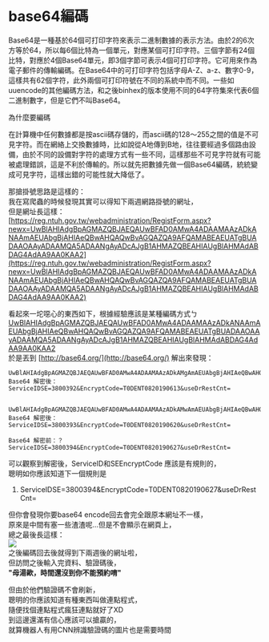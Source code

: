 # base64編碼

Base64是一種基於64個可打印字符來表示二進制數據的表示方法。由於2的6次方等於64，所以每6個比特為一個單元，對應某個可打印字符。三個字節有24個比特，對應於4個Base64單元，即3個字節可表示4個可打印字符。它可用來作為電子郵件的傳輸編碼。在Base64中的可打印字符包括字母A-Z、a-z、數字0-9，這樣共有62個字符，此外兩個可打印符號在不同的系統中而不同。一些如uuencode的其他編碼方法，和之後binhex的版本使用不同的64字符集來代表6個二進制數字，但是它們不叫Base64。

為什麼要編碼

在計算機中任何數據都是按ascii碼存儲的，而ascii碼的128～255之間的值是不可見字符。而在網絡上交換數據時，比如說從A地傳到B地，往往要經過多個路由設備，由於不同的設備對字符的處理方式有一些不同，這樣那些不可見字符就有可能被處理錯誤，這是不利於傳輸的。所以就先把數據先做一個Base64編碼，統統變成可見字符，這樣出錯的可能性就大降低了。



那搶掛號思路是這樣的：  
我在寫爬蟲的時候發現其實可以得知下兩週網路掛號的網址，  
但是網址長這樣：  
[https://reg.ntuh.gov.tw/webadministration/RegistForm.aspx?newx=UwBlAHIAdgBpAGMAZQBJAEQAUwBFAD0AMwA4ADAAMAAzADkANAAmAEUAbgBjAHIAeQBwAHQAQwBvAGQAZQA9AFQAMABEAEUATgBUADAAOAAyADAAMQA5ADAANgAyADcAJgB1AHMAZQBEAHIAUgBlAHMAdABDAG4AdAA9AA0KAA2](https://reg.ntuh.gov.tw/webadministration/RegistForm.aspx?newx=UwBlAHIAdgBpAGMAZQBJAEQAUwBFAD0AMwA4ADAAMAAzADkANAAmAEUAbgBjAHIAeQBwAHQAQwBvAGQAZQA9AFQAMABEAEUATgBUADAAOAAyADAAMQA5ADAANgAyADcAJgB1AHMAZQBEAHIAUgBlAHMAdABDAG4AdAA9AA0KAA2)  
  
看起來一坨噁心的東西如下，根據經驗應該是某種編碼方式ㄅ  
[UwBlAHIAdgBpAGMAZQBJAEQAUwBFAD0AMwA4ADAAMAAzADkANAAmAEUAbgBjAHIAeQBwAHQAQwBvAGQAZQA9AFQAMABEAEUATgBUADAAOAAyADAAMQA5ADAANgAyADcAJgB1AHMAZQBEAHIAUgBlAHMAdABDAG4AdAA9AA0KAA2](https://reg.ntuh.gov.tw/webadministration/RegistForm.aspx?newx=UwBlAHIAdgBpAGMAZQBJAEQAUwBFAD0AMwA4ADAAMAAzADkANAAmAEUAbgBjAHIAeQBwAHQAQwBvAGQAZQA9AFQAMABEAEUATgBUADAAOAAyADAAMQA5ADAANgAyADcAJgB1AHMAZQBEAHIAUgBlAHMAdABDAG4AdAA9AA0KAA2)  
於是丟到 [http://base64.org/](http://base64.org/) 解出來發現：  


```text
UwBlAHIAdgBpAGMAZQBJAEQAUwBFAD0AMwA4ADAAMAAzADkAMgAmAEUAbgBjAHIAeQBwAHQAQwBvAGQAZQA9AFQAMABEAEUATgBUADAAOAAyADAAMQA5ADAANgAxADMAJgB1AHMAZQBEAHIAUgBlAHMAdABDAG4AdAA9AA2
Base64 解密後：
ServiceIDSE=3800392&EncryptCode=T0DENT0820190613&useDrRestCnt=


UwBlAHIAdgBpAGMAZQBJAEQAUwBFAD0AMwA4ADAAMAAzADkAMwAmAEUAbgBjAHIAeQBwAHQAQwBvAGQAZQA9AFQAMABEAEUATgBUADAAOAAyADAAMQA5ADAANgAyADAAJgB1AHMAZQBEAHIAUgBlAHMAdABDAG4AdAA9AA2
Base64 解密後：
ServiceIDSE=3800393&EncryptCode=T0DENT0820190620&useDrRestCnt=

Base64 解密前：？
ServiceIDSE=3800394&EncryptCode=T0DENT0820190627&useDrRestCnt=
```

可以觀察到解密後，ServiceID和SEEncryptCode 應該是有規則的，  
聰明如你應該知道下一個規則是  


1. ServiceIDSE=3800394&EncryptCode=T0DENT0820190627&useDrRestCnt=

  
但你會發現你要base64 encode回去會完全跟原本網址不一樣，  
原來是中間有塞一些渣渣呢...但是不會顯示在網頁上，  
總之最後長這樣：  
[![](https://1.bp.blogspot.com/-nvKHSsoxV2w/XQZXkVPG1aI/AAAAAAAAUYY/KOJ4PvCapiMp9ZGKjaSjiPJ-M6awB7eJgCLcBGAs/s1600/%25E8%259E%25A2%25E5%25B9%2595%25E5%25BF%25AB%25E7%2585%25A7%2B2019-06-16%2B%25E4%25B8%258B%25E5%258D%258810.50.42.png)](https://1.bp.blogspot.com/-nvKHSsoxV2w/XQZXkVPG1aI/AAAAAAAAUYY/KOJ4PvCapiMp9ZGKjaSjiPJ-M6awB7eJgCLcBGAs/s1600/%25E8%259E%25A2%25E5%25B9%2595%25E5%25BF%25AB%25E7%2585%25A7%2B2019-06-16%2B%25E4%25B8%258B%25E5%258D%258810.50.42.png)  
之後編碼回去後就得到下兩週後的網址啦，  
但訪問之後輸入完資料、驗證碼後，  
**"母湯歐，時間還沒到你不能預約唷"**  
  
但由於他們驗證碼不會刷新，  
聰明的你應該知道有種東西叫做連點程式，  
隨便找個連點程式瘋狂連點就好了XD  
到這邊還滿有信心應該可以搶贏的，  
就算機器人有用CNN辨識驗證碼的圖片也是需要時間  


